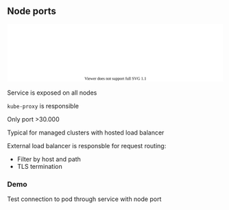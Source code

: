 ## Node ports

![](120_kubernetes/30_ingress/node-port.drawio.svg) <!-- .element: style="float: right; width: 40%;" -->

Service is exposed on all nodes

`kube-proxy` is responsible

Only port >30.000

Typical for managed clusters with hosted load balancer

External load balancer is responsble for request routing:

- Filter by host and path
- TLS termination

### Demo

Test connection to pod through service with node port [](https://github.com/nicholasdille/container-slides/blob/master/120_kubernetes/30_ingress/node-port.demo)
